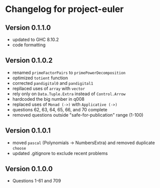 # Changelog for project-euler

## Version 0.1.1.0
- updated to GHC 8.10.2
- code formatting

## Version 0.1.0.2
- renamed `primeFactorPairs` to `primePowerDecomposition`
- optimized `totient` function
- corrected `pandigital0` and `pandigital1`
- repllaced uses of `array` with `vector`
- rely only on `Data.Tuple.Extra` instead of `Control.Arrow`
- hardcoded the big number in q008
- replaced uses of `Monad (->)` with `Applicative (->)`
- questions 62, 63, 64, 65, 66, and 70 complete
- removed questions outside "safe-for-publication" range (1-100)

## Version 0.1.0.1
- moved `pascal` (Polynomials -> NumbersExtra) and removed duplicate `choose`
- updated .gitignore to exclude recent problems

## Version 0.1.0.0
- Questions 1-61 and 709